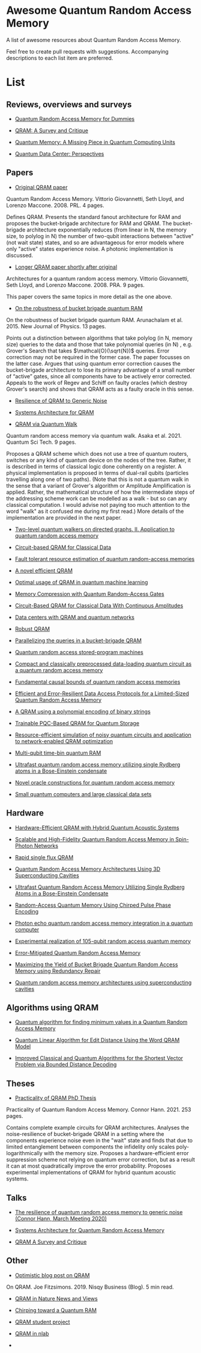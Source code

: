# Awesome Quantum Random Access Memory
A list of awesome resources about Quantum Random Access Memory.

Feel free to create pull requests with suggestions. Accompanying descriptions to each list item are preferred. 


# List

## Reviews, overviews and surveys

* [Quantum Random Access Memory for Dummies](https://www.mdpi.com/1424-8220/23/17/7462)

* [QRAM: A Survey and Critique](https://arxiv.org/abs/2305.10310)

* [Quantum Memory: A Missing Piece in Quantum Computing Units](https://arxiv.org/abs/2309.14432)

* [Quantum Data Center: Perspectives](https://arxiv.org/abs/2309.06641)


## Papers

* [Original QRAM paper](https://journals.aps.org/prl/abstract/10.1103/PhysRevLett.100.160501)

Quantum Random Access Memory. Vittorio Giovannetti, Seth Lloyd, and Lorenzo Maccone. 2008. PRL. 4 pages. 

Defines QRAM. Presents the standard fanout architecture for RAM and proposes the bucket-brigade architecture for RAM and QRAM. The bucket-brigade architecture exponentially reduces (from linear in N, the memory size, to polylog in N) the number of two-qubit interactions between "active" (not wait state) states, and so are advantageous for error models where only "active" states experience noise. A photonic implementation is discussed. 
* [Longer QRAM paper shortly after original](https://journals.aps.org/prl/abstract/10.1103/PhysRevLett.100.160501)

Architectures for a quantum random access memory. Vittorio Giovannetti, Seth Lloyd, and Lorenzo Maccone. 2008. PRA. 9 pages. 

This paper covers the same topics in more detail as the one above.

* [On the robustness of bucket brigade quantum RAM](https://arxiv.org/abs/1502.03450)

On the robustness of bucket brigade quantum RAM. Arunachalam et al. 2015. New Journal of Physics. 13 pages.

Points out a distinction between algorithms that take polylog (in N, memory size) queries to the data and those that take polynomial queries (in N) , e.g. Grover's Search that takes $\mathcal{O}(\sqrt{N})$ queries. Error correction may not be required in the former case. The paper focusses on the latter case. 
Argues that using quantum error correction causes the bucket-brigade architecture to lose its primary advantage of a small number of “active” gates, since
all components have to be actively error corrected.
Appeals to the work of Regev and Schiff on faulty oracles (which destroy Grover's search) and shows that QRAM acts as a faulty oracle in this sense. 

* [Resilience of QRAM to Generic Noise](https://journals.aps.org/prxquantum/abstract/10.1103/PRXQuantum.2.020311)

* [Systems Architecture for QRAM](https://arxiv.org/abs/2306.03242)

* [QRAM via Quantum Walk](https://iopscience.iop.org/article/10.1088/2058-9565/abf484/meta)

Quantum random access memory via quantum walk. Asaka et al. 2021. Quantum Sci Tech. 9 pages. 

Proposes a QRAM scheme which does not use a tree of quantum routers, switches or any kind of quantum device on the nodes of the tree. Rather, it is described in terms of classical logic done coherently on a register. A physical implementation is proposed in terms of dual-rail qubits (particles travelling along one of two paths). 
(Note that this is not a quantum walk in the sense that a variant of Grover's algorithm or Amplitude Amplification is applied. Rather, the mathematical structure of how the intermediate steps of the addressing scheme work can be modelled as a walk - but so can any classical computation. I would advise not paying too much attention to the word "walk" as it confused me during my first read.)
More details of the implementation are provided in the next paper. 

* [Two-level quantum walkers on directed graphs. II. Application to quantum random access memory](https://journals.aps.org/pra/abstract/10.1103/PhysRevA.107.022416)

* [Circuit-based QRAM for Classical Data](https://www.nature.com/articles/s41598-019-40439-3.pdf)

* [Fault tolerant resource estimation of quantum random-access memories](https://arxiv.org/abs/1902.01329)

* [A novel efficient QRAM](https://ieeexplore.ieee.org/abstract/document/9568972)

* [Optimal usage of QRAM in quantum machine learning](https://journals.aps.org/pra/abstract/10.1103/PhysRevA.99.012326)

* [Memory Compression with Quantum Random-Access Gates](https://arxiv.org/abs/2203.05599)

* [Circuit-Based QRAM for Classical Data With Continuous Amplitudes](https://ieeexplore.ieee.org/abstract/document/9259210?casa_token=AVb77tRfT10AAAAA:tA5yZRDX5KSQ37OSY6rigKJPoSwuqxfOjpCdr0KzyYdB568lKck1ekJNqlvhE7jdJpBklonI)

* [Data centers with QRAM and quantum networks](https://journals.aps.org/pra/abstract/10.1103/PhysRevA.108.032610)

* [Robust QRAM](https://journals.aps.org/pra/abstract/10.1103/PhysRevA.86.010306)

* [Parallelizing the queries in a bucket-brigade QRAM](https://journals.aps.org/pra/abstract/10.1103/PhysRevA.102.032608)

* [Quantum random access stored-program machines](https://www.sciencedirect.com/science/article/pii/S0022000022000599?casa_token=n_iI1fZUfTsAAAAA:ACv-YAhH5hHLYX81nxDkOlID3QVS2XxZtABd4FpBwp6JG2EogFclVAqdK0trGuKamVKBt4A34Q)

* [Compact and classically preprocessed data-loading quantum circuit as a quantum random access memory](https://journals.aps.org/pra/abstract/10.1103/PhysRevA.110.012616)

* [Fundamental causal bounds of quantum random access memories](https://www.nature.com/articles/s41534-024-00848-3)

* [Efficient and Error-Resilient Data Access Protocols for a Limited-Sized Quantum Random Access Memory](https://arxiv.org/abs/2303.05207)

* [A QRAM using a polynomial encoding of binary strings](https://arxiv.org/abs/2408.16794)

* [Trainable PQC-Based QRAM for Quantum Storage](https://ieeexplore.ieee.org/abstract/document/10130283)

* [Resource-efficient simulation of noisy quantum circuits and application to network-enabled QRAM optimization](https://www.nature.com/articles/s41534-023-00773-x)

* [Multi-qubit time-bin quantum RAM](https://arxiv.org/abs/1412.2459)

* [Ultrafast quantum random access memory utilizing single Rydberg atoms in a Bose-Einstein condensate](https://arxiv.org/abs/1307.0963)

* [Novel oracle constructions for quantum random access memory](https://arxiv.org/abs/2405.20225)

* [Small quantum computers and large classical data sets](https://arxiv.org/abs/2004.00026)

## Hardware 

* [Hardware-Efficient QRAM with Hybrid Quantum Acoustic Systems](https://journals.aps.org/prl/abstract/10.1103/PhysRevLett.123.250501)

* [Scalable and High-Fidelity Quantum Random Access Memory in Spin-Photon Networks](https://journals.aps.org/prxquantum/abstract/10.1103/PRXQuantum.2.030319)

* [Rapid single flux QRAM](https://ieeexplore.ieee.org/abstract/document/403223?casa_token=nYXXUrQvaTwAAAAA:DIXlyXH0ajSuDimAgos3vZf1sFej-SR-Ng4wzJO-VUpGxHI2OhLRlpb4vHQL6I10Zr0TyLuN)

* [Quantum Random Access Memory Architectures Using 3D Superconducting Cavities](https://journals.aps.org/pra/abstract/10.1103/PhysRevA.110.012616)

* [Ultrafast Quantum Random Access Memory Utilizing Single Rydberg Atoms in a Bose-Einstein Condensate](https://journals.aps.org/prl/abstract/10.1103/PhysRevLett.111.240504)

* [Random-Access Quantum Memory Using Chirped Pulse Phase Encoding](https://journals.aps.org/prx/abstract/10.1103/PhysRevX.12.041014)

* [Photon echo quantum random access memory integration in a quantum computer](https://iopscience.iop.org/article/10.1088/0953-4075/45/12/124017/meta?casa_token=pVP5CpfQc6sAAAAA:fZUdixyOgvIOrd_VzxsW3O-ouFuaW9rRlYUvqoGS5aVRPUmONhRxTsxBOe3I1HRi7kYWmf8ZtMqJAW6Tm8Zd96mfPqY)

* [Experimental realization of 105-qubit random access quantum memory](https://www.nature.com/articles/s41534-019-0144-0)

* [Error-Mitigated Quantum Random Access Memory](https://arxiv.org/abs/2403.06340)

* [Maximizing the Yield of Bucket Brigade Quantum Random Access Memory using Redundancy Repair](https://arxiv.org/abs/2312.17483)

* [Quantum random access memory architectures using superconducting cavities](https://arxiv.org/abs/2310.08288)



## Algorithms using QRAM

* [Quantum algorithm for finding minimum values in a Quantum Random Access Memory](https://arxiv.org/abs/2301.05122)

* [Quantum Linear Algorithm for Edit Distance Using the Word QRAM Model](https://arxiv.org/abs/2112.13005)

* [Improved Classical and Quantum Algorithms for the Shortest Vector Problem via Bounded Distance Decoding](https://arxiv.org/abs/2002.07955)

## Theses

* [Practicality of QRAM PhD Thesis](https://elischolar.library.yale.edu/gsas_dissertations/346/)

Practicality of Quantum Random Access Memory. Connor Hann. 2021. 253 pages. 

Contains complete example circuits for QRAM architectures. Analyses the noise-resilience of bucket-brigade QRAM in a setting where the components experience noise even in the "wait" state and finds that due to limited entanglement between components the infidelity only scales poly-logarithmically with the memory size. Proposes a hardware-efficient error suppression scheme not relying on quantum error correction, but as a result it can at most quadratically improve the error probability. Proposes experimental implementations of QRAM for hybrid quantum acoustic systems.

## Talks

* [The resilience of quantum random access memory to generic noise (Connor Hann, March Meeting 2020)](https://www.youtube.com/watch?v=mz3DdS-HLdM)

* [Systems Architecture for Quantum Random Access Memory](https://www.youtube.com/watch?v=5SS-LvNoVrA)

* [QRAM A Survey and Critique](https://www.youtube.com/watch?v=Wm2dowNOek4)

## Other

* [Optimistic blog post on QRAM](http://nisqybusiness.com/2019/08/05/on-qram/)

On QRAM. Joe Fitzsimons. 2019. Nisqy Business (Blog). 5 min read.

* [QRAM in Nature News and Views](https://www.nature.com/articles/468044a)

* [Chirping toward a Quantum RAM](https://physics.aps.org/articles/v15/168)

* [QRAM student project](https://www.cs.umd.edu/class/fall2019/cmsc657/projects/group_11.pdf)

* [QRAM in nlab](https://ncatlab.org/nlab/show/QRAM)

* 

